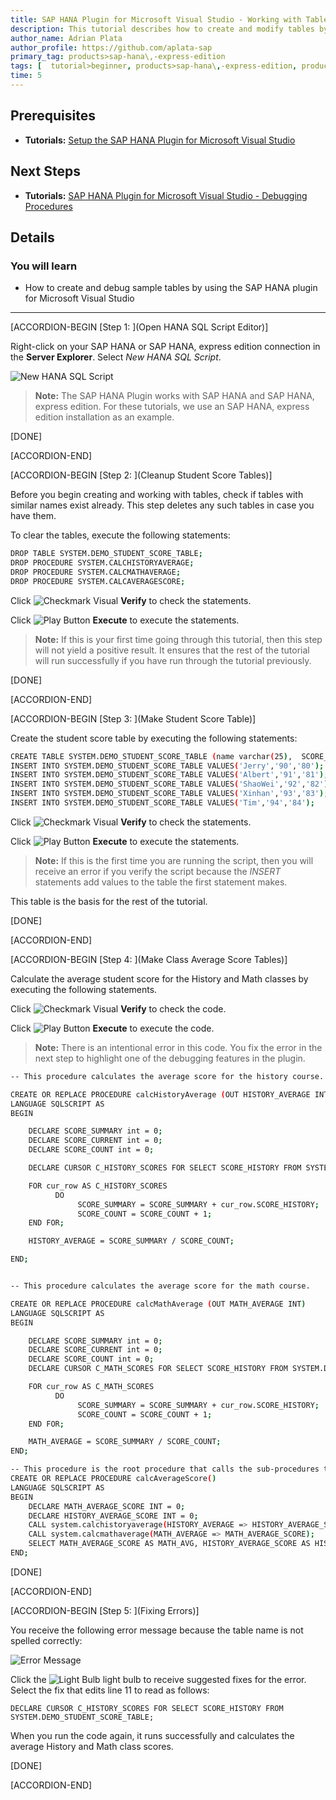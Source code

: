 ```yaml
---
title: SAP HANA Plugin for Microsoft Visual Studio - Working with Tables
description: This tutorial describes how to create and modify tables by using the SAP HANA plugin for Microsoft Visual Studio.
author_name: Adrian Plata
author_profile: https://github.com/aplata-sap
primary_tag: products>sap-hana\,-express-edition
tags: [  tutorial>beginner, products>sap-hana\,-express-edition, products>sap-hana-studio ]
time: 5
---
```


## Prerequisites
 - **Tutorials:** [Setup the SAP HANA Plugin for Microsoft Visual Studio](https://developers.sap.com/tutorials/hxe-ua-visual-studio.html)

## Next Steps
 - **Tutorials:** [SAP HANA Plugin for Microsoft Visual Studio - Debugging Procedures](https://developers.sap.com/tutorials/hxe-ua-visual-studio-debugging.html)

## Details
### You will learn
  - How to create and debug sample tables by using the SAP HANA plugin for Microsoft Visual Studio

---

[ACCORDION-BEGIN [Step 1: ](Open HANA SQL Script Editor)]

Right-click on your SAP HANA or SAP HANA, express edition connection in the **Server Explorer**. Select *New HANA SQL Script*.

![New HANA SQL Script](new_HANA_script.png)

> **Note:**
> The SAP HANA Plugin works with SAP HANA and SAP HANA, express edition. For these tutorials, we use an SAP HANA, express edition installation as an example.

[DONE]

[ACCORDION-END]

[ACCORDION-BEGIN [Step 2: ](Cleanup Student Score Tables)]

Before you begin creating and working with tables, check if tables with similar names exist already. This step deletes any such tables in case you have them.

To clear the tables, execute the following statements:

```bash
DROP TABLE SYSTEM.DEMO_STUDENT_SCORE_TABLE;
DROP PROCEDURE SYSTEM.CALCHISTORYAVERAGE;
DROP PROCEDURE SYSTEM.CALCMATHAVERAGE;
DROP PROCEDURE SYSTEM.CALCAVERAGESCORE;
```

Click ![Checkmark Visual](verify_button.png) **Verify** to check the statements.

Click ![Play Button](execute_button.png) **Execute** to execute the statements.

> **Note:**
> If this is your first time going through this tutorial, then this step will not yield a positive result. It ensures that the rest of the tutorial will run successfully if you have run through the tutorial previously.

[DONE]

[ACCORDION-END]

[ACCORDION-BEGIN [Step 3: ](Make Student Score Table)]

Create the student score table by executing the following statements:

```bash
CREATE TABLE SYSTEM.DEMO_STUDENT_SCORE_TABLE (name varchar(25),  SCORE_MATH int, SCORE_HISTORY int, PRIMARY KEY(name));
INSERT INTO SYSTEM.DEMO_STUDENT_SCORE_TABLE VALUES('Jerry','90','80');
INSERT INTO SYSTEM.DEMO_STUDENT_SCORE_TABLE VALUES('Albert','91','81');
INSERT INTO SYSTEM.DEMO_STUDENT_SCORE_TABLE VALUES('ShaoWei','92','82');
INSERT INTO SYSTEM.DEMO_STUDENT_SCORE_TABLE VALUES('Xinhan','93','83');
INSERT INTO SYSTEM.DEMO_STUDENT_SCORE_TABLE VALUES('Tim','94','84');
```
Click ![Checkmark Visual](verify_button.png) **Verify** to check the statements.

Click ![Play Button](execute_button.png) **Execute** to execute the statements.

> **Note:**
> If this is the first time you are running the script, then you will receive an error if you verify the script because the _INSERT_ statements add values to the table the first statement makes.

This table is the basis for the rest of the tutorial.

[DONE]

[ACCORDION-END]


[ACCORDION-BEGIN [Step 4: ](Make Class Average Score Tables)]

Calculate the average student score for the History and Math classes by executing the following statements.

Click ![Checkmark Visual](verify_button.png) **Verify** to check the code.

Click ![Play Button](execute_button.png) **Execute** to execute the code.

> **Note:**
> There is an intentional error in this code. You fix the error in the next step to highlight one of the debugging features in the plugin.

```bash
-- This procedure calculates the average score for the history course.

CREATE OR REPLACE PROCEDURE calcHistoryAverage (OUT HISTORY_AVERAGE INT)
LANGUAGE SQLSCRIPT AS
BEGIN

	DECLARE SCORE_SUMMARY int = 0;
	DECLARE SCORE_CURRENT int = 0;
	DECLARE SCORE_COUNT int = 0;

	DECLARE CURSOR C_HISTORY_SCORES FOR SELECT SCORE_HISTORY FROM SYSTEM.DEMO_STUDENT_SCORE_TBLE;

	FOR cur_row AS C_HISTORY_SCORES
		  DO
			   SCORE_SUMMARY = SCORE_SUMMARY + cur_row.SCORE_HISTORY;
			   SCORE_COUNT = SCORE_COUNT + 1;
	END	FOR;

	HISTORY_AVERAGE = SCORE_SUMMARY / SCORE_COUNT;

END;


-- This procedure calculates the average score for the math course.

CREATE OR REPLACE PROCEDURE calcMathAverage (OUT MATH_AVERAGE INT)
LANGUAGE SQLSCRIPT AS
BEGIN

	DECLARE SCORE_SUMMARY int = 0;
	DECLARE SCORE_CURRENT int = 0;
	DECLARE SCORE_COUNT int = 0;
	DECLARE CURSOR C_MATH_SCORES FOR SELECT SCORE_HISTORY FROM SYSTEM.DEMO_STUDENT_SCORE_TABLE;

	FOR cur_row AS C_MATH_SCORES
		  DO
			   SCORE_SUMMARY = SCORE_SUMMARY + cur_row.SCORE_HISTORY;
			   SCORE_COUNT = SCORE_COUNT + 1;
	END FOR;

	MATH_AVERAGE = SCORE_SUMMARY / SCORE_COUNT;
END;

-- This procedure is the root procedure that calls the sub-procedures to calculate the average score between the classes.
CREATE OR REPLACE PROCEDURE calcAverageScore()
LANGUAGE SQLSCRIPT AS
BEGIN
	DECLARE MATH_AVERAGE_SCORE INT = 0;
	DECLARE HISTORY_AVERAGE_SCORE INT = 0;
	CALL system.calchistoryaverage(HISTORY_AVERAGE => HISTORY_AVERAGE_SCORE);
	CALL system.calcmathaverage(MATH_AVERAGE => MATH_AVERAGE_SCORE);
	SELECT MATH_AVERAGE_SCORE AS MATH_AVG, HISTORY_AVERAGE_SCORE AS HISTORY_AVG FROM SYS.DUMMY;
END;
```

[DONE]

[ACCORDION-END]

[ACCORDION-BEGIN [Step 5: ](Fixing Errors)]

You receive the following error message because the table name is not spelled correctly:

![Error Message](error_message.png)

Click the ![Light Bulb](lightbulb.png) light bulb to receive suggested fixes for the error. Select the fix that edits line 11 to read as follows:

```
DECLARE CURSOR C_HISTORY_SCORES FOR SELECT SCORE_HISTORY FROM SYSTEM.DEMO_STUDENT_SCORE_TABLE;
```

When you run the code again, it runs successfully and calculates the average History and Math class scores.

[DONE]

[ACCORDION-END]

